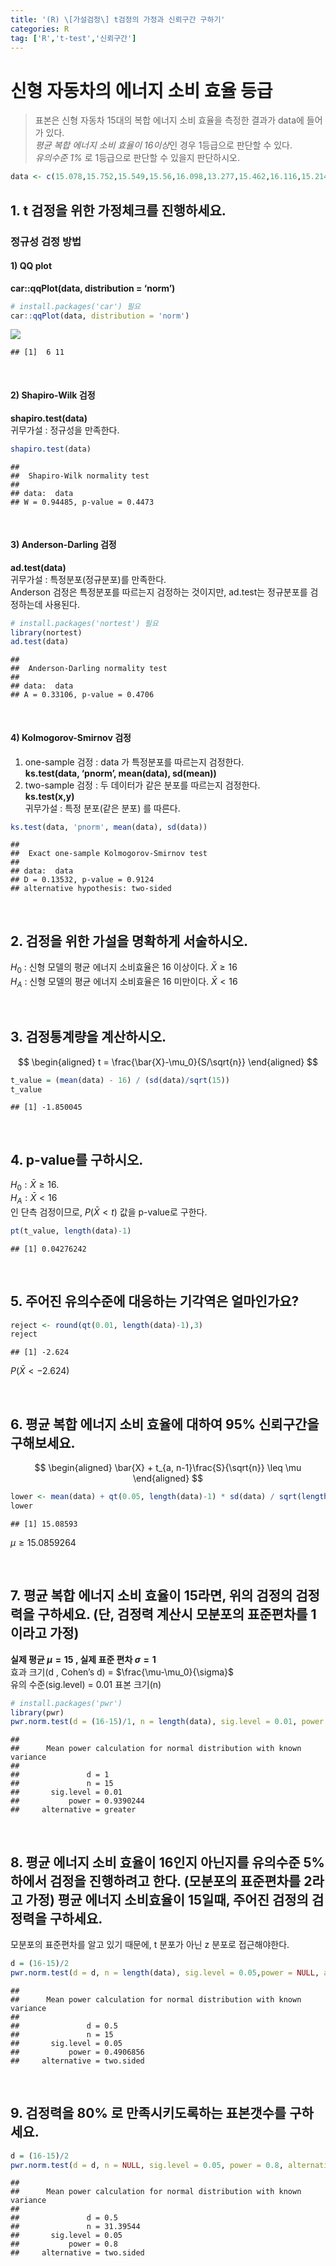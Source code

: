 ```yaml
---
title: '(R) \[가설검정\] t검정의 가정과 신뢰구간 구하기'
categories: R
tag: ['R','t-test','신뢰구간']
---
```


# 신형 자동차의 에너지 소비 효율 등급

> 표본은 신형 자동차 15대의 복합 에너지 소비 효율을 측정한 결과가 data에
> 들어가 있다.  
> *평균 복합 에너지 소비 효율이 16이상*인 경우 1등급으로 판단할 수
> 있다.  
> *유의수준 1%* 로 1등급으로 판단할 수 있을지 판단하시오.

``` r
data <- c(15.078,15.752,15.549,15.56,16.098,13.277,15.462,16.116,15.214,16.93,14.118,14.927,15.382,16.709,16.804)
```

## 1. t 검정을 위한 가정체크를 진행하세요.

### 정규성 검정 방법

#### 1) **QQ plot**

**car::qqPlot(data, distribution = ‘norm’)**

``` r
# install.packages('car') 필요
car::qqPlot(data, distribution = 'norm')
```

![](2024-1-3-test2_files/figure-gfm/unnamed-chunk-2-1.png)<!-- -->

    ## [1]  6 11

<br/>

#### 2) **Shapiro-Wilk 검정**

**shapiro.test(data)**  
귀무가설 : 정규성을 만족한다.

``` r
shapiro.test(data)
```

    ## 
    ##  Shapiro-Wilk normality test
    ## 
    ## data:  data
    ## W = 0.94485, p-value = 0.4473

<br/>

#### 3) **Anderson-Darling 검정**

**ad.test(data)**  
귀무가설 : 특정분포(정규분포)를 만족한다.  
Anderson 검정은 특정분포를 따르는지 검정하는 것이지만, ad.test는
정규분포를 검정하는데 사용된다.

``` r
# install.packages('nortest') 필요
library(nortest)
ad.test(data)
```

    ## 
    ##  Anderson-Darling normality test
    ## 
    ## data:  data
    ## A = 0.33106, p-value = 0.4706

<br/>

#### 4) **Kolmogorov-Smirnov 검정**

1)  one-sample 검정 : data 가 특정분포를 따르는지 검정한다.  
    **ks.test(data, ‘pnorm’, mean(data), sd(mean))**  
2)  two-sample 검정 : 두 데이터가 같은 분포를 따르는지 검정한다.  
    **ks.test(x,y)**  
    귀무가설 : 특정 분포(같은 분포) 를 따른다.

``` r
ks.test(data, 'pnorm', mean(data), sd(data))
```

    ## 
    ##  Exact one-sample Kolmogorov-Smirnov test
    ## 
    ## data:  data
    ## D = 0.13532, p-value = 0.9124
    ## alternative hypothesis: two-sided

<br/>

## 2. 검정을 위한 가설을 명확하게 서술하시오.

$H_0$ : 신형 모델의 평균 에너지 소비효율은 16 이상이다.
$\bar{X} \geq 16$  
$H_A$ : 신형 모델의 평균 에너지 소비효율은 16 미만이다. $\bar{X} < 16$

<br/>

## 3. 검정통계량을 계산하시오.

$$
\begin{aligned}
t = \frac{\bar{X}-\mu_0}{S/\sqrt{n}}
\end{aligned}
$$

``` r
t_value = (mean(data) - 16) / (sd(data)/sqrt(15))
t_value
```

    ## [1] -1.850045

<br/>

## 4. p-value를 구하시오.

$H_0 : \bar{X} \geq 16$.  
$H_A : \bar{X} < 16$  
인 단측 검정이므로, $P(\bar{X}<t)$ 값을 p-value로 구한다.

``` r
pt(t_value, length(data)-1)
```

    ## [1] 0.04276242

<br/>

## 5. 주어진 유의수준에 대응하는 기각역은 얼마인가요?

``` r
reject <- round(qt(0.01, length(data)-1),3)
reject
```

    ## [1] -2.624

$P(\bar{X}< -2.624)$

<br/>

## 6. 평균 복합 에너지 소비 효율에 대하여 95% 신뢰구간을 구해보세요.

$$
\begin{aligned}
\bar{X} + t_{a, n-1}\frac{S}{\sqrt{n}} \leq \mu
\end{aligned}
$$

``` r
lower <- mean(data) + qt(0.05, length(data)-1) * sd(data) / sqrt(length(data)) 
lower
```

    ## [1] 15.08593

$\mu \geq 15.0859264$

<br/>

## 7. 평균 복합 에너지 소비 효율이 15라면, 위의 검정의 검정력을 구하세요. (단, 검정력 계산시 모분포의 표준편차를 1이라고 가정)

**실제 평균 $\mu = 15$ , 실제 표준 편차 $\sigma = 1$**  
효과 크기(d , Cohen’s d) = $\frac{\mu-\mu_0}{\sigma}$  
유의 수준(sig.level) = 0.01 표본 크기(n)

``` r
# install.packages('pwr')
library(pwr)
pwr.norm.test(d = (16-15)/1, n = length(data), sig.level = 0.01, power = NULL, alternative = 'greater')
```

    ## 
    ##      Mean power calculation for normal distribution with known variance 
    ## 
    ##               d = 1
    ##               n = 15
    ##       sig.level = 0.01
    ##           power = 0.9390244
    ##     alternative = greater

<br/>

## 8. 평균 에너지 소비 효율이 16인지 아닌지를 유의수준 5% 하에서 검정을 진행하려고 한다. (모분포의 표준편차를 2라고 가정) 평균 에너지 소비효율이 15일때, 주어진 검정의 검정력을 구하세요.

모분포의 표준편차를 알고 있기 때문에, t 분포가 아닌 z 분포로
접근해야한다.

``` r
d = (16-15)/2
pwr.norm.test(d = d, n = length(data), sig.level = 0.05,power = NULL, alternative = 'two.sided')
```

    ## 
    ##      Mean power calculation for normal distribution with known variance 
    ## 
    ##               d = 0.5
    ##               n = 15
    ##       sig.level = 0.05
    ##           power = 0.4906856
    ##     alternative = two.sided

<br/>

## 9. 검정력을 80% 로 만족시키도록하는 표본갯수를 구하세요.

``` r
d = (16-15)/2
pwr.norm.test(d = d, n = NULL, sig.level = 0.05, power = 0.8, alternative = 'two.sided')
```

    ## 
    ##      Mean power calculation for normal distribution with known variance 
    ## 
    ##               d = 0.5
    ##               n = 31.39544
    ##       sig.level = 0.05
    ##           power = 0.8
    ##     alternative = two.sided
